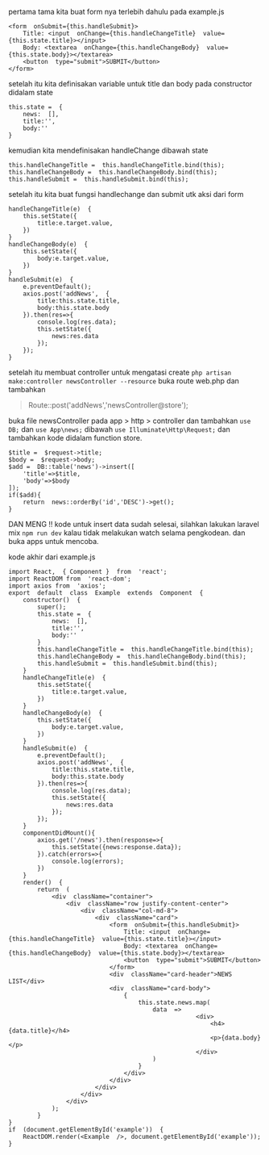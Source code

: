 pertama tama kita buat form nya terlebih dahulu pada example.js

    <form  onSubmit={this.handleSubmit}>
	    Title: <input  onChange={this.handleChangeTitle}  value={this.state.title}></input>
	    Body: <textarea  onChange={this.handleChangeBody}  value={this.state.body}></textarea>
	    <button  type="submit">SUBMIT</button>
    </form>
setelah itu kita definisakan variable untuk title dan body pada constructor didalam state

    this.state =  {
	    news:  [],
	    title:'',
	    body:''
    }
kemudian kita mendefinisakan handleChange dibawah state

    this.handleChangeTitle =  this.handleChangeTitle.bind(this);
    this.handleChangeBody =  this.handleChangeBody.bind(this);
    this.handleSubmit =  this.handleSubmit.bind(this);
setelah itu kita buat fungsi handlechange dan submit utk aksi dari form

    handleChangeTitle(e)  {
	    this.setState({
		    title:e.target.value,
	    })
    }
    handleChangeBody(e)  {
	    this.setState({
		    body:e.target.value,
	    })
    }
    handleSubmit(e)  {
	    e.preventDefault();
	    axios.post('addNews',  {
		    title:this.state.title,
		    body:this.state.body
	    }).then(res=>{
		    console.log(res.data);
		    this.setState({
			    news:res.data
		    });
	    });
    }
setelah itu membuat controller untuk mengatasi create
`php artisan make:controller newsController --resource`
buka route web.php dan tambahkan 

> Route::post('addNews','newsController@store');

buka file newsController pada app > http > controller dan tambahkan `use DB;` dan `use App\news;` dibawah `use Illuminate\Http\Request;` dan tambahkan kode didalam function store.

    $title =  $request->title;
    $body =  $request->body;
    $add =  DB::table('news')->insert([
	    'title'=>$title,
	    'body'=>$body
    ]);
    if($add){
	    return  news::orderBy('id','DESC')->get();
    }
DAN  MENG !! kode untuk insert data sudah selesai, silahkan lakukan laravel mix `npm run dev` kalau tidak  melakukan watch selama pengkodean. dan buka apps untuk mencoba.


kode akhir dari example.js

    import React,  { Component }  from  'react';
    import ReactDOM from  'react-dom';
    import axios from  'axios';
    export  default  class  Example  extends  Component  {
	    constructor()  {
		    super();
		    this.state =  {
			    news:  [],
			    title:'',
			    body:''
		    }
		    this.handleChangeTitle =  this.handleChangeTitle.bind(this);
		    this.handleChangeBody =  this.handleChangeBody.bind(this);
		    this.handleSubmit =  this.handleSubmit.bind(this);
	    }
	    handleChangeTitle(e)  {
		    this.setState({
			    title:e.target.value,
		    })
	    }
	    handleChangeBody(e)  {
		    this.setState({
			    body:e.target.value,
		    })
	    }
	    handleSubmit(e)  {
		    e.preventDefault();
		    axios.post('addNews',  {
			    title:this.state.title,
			    body:this.state.body
		    }).then(res=>{
			    console.log(res.data);
			    this.setState({
				    news:res.data
			    });
		    });
	    }
	    componentDidMount(){
		    axios.get('/news').then(response=>{
			    this.setState({news:response.data});
		    }).catch(errors=>{
			    console.log(errors);
		    })
	    }
	    render()  {
		    return  (
			    <div  className="container">
				    <div  className="row justify-content-center">
					    <div  className="col-md-8">
						    <div  className="card">
							    <form  onSubmit={this.handleSubmit}>
								    Title: <input  onChange={this.handleChangeTitle}  value={this.state.title}></input>
								    Body: <textarea  onChange={this.handleChangeBody}  value={this.state.body}></textarea>
								    <button  type="submit">SUBMIT</button>
							    </form>
							    <div  className="card-header">NEWS LIST</div>
							    <div  className="card-body">
								    {
									    this.state.news.map(
										    data  =>
													    <div>
														    <h4>{data.title}</h4>
														    <p>{data.body}</p>
													    </div>
										    )
									    }
								    </div>
							    </div>
						    </div>
					    </div>
				    </div>
			    );
		    }
    }
    if  (document.getElementById('example'))  {
	    ReactDOM.render(<Example  />, document.getElementById('example'));
    }
